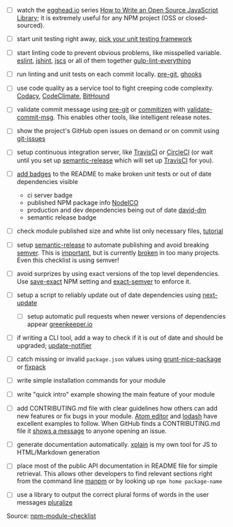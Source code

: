 - [ ] watch the [egghead.io][egghead] series [How to Write an Open Source JavaScript Library][egghead series];
it is extremely useful for any NPM project (OSS or closed-sourced).

- [ ] start unit testing right away, [pick your unit testing framework][pick testing framework]

- [ ] start linting code to prevent obvious problems, like misspelled variable.
[eslint][eslint], [jshint][jshint], [jscs][jscs] or all of them together
[gulp-lint-everything][gulp-lint-everything]

- [ ] run linting and unit tests on each commit locally. [pre-git][pre-git], [ghooks][ghooks]

- [ ] use code quality as a service tool to fight creeping code complexity. [Codacy][Codacy],
  [CodeClimate][CodeClimate], [BitHound][BitHound]

- [ ] validate commit message using [pre-git][pre-git] or [commitizen][commitizen] with [validate-commit-msg][validate-commit-msg]. This
enables other tools, like intelligent release notes.

- [ ] show the project's GitHub open issues on demand or on commit using [git-issues][git-issues]

- [ ] setup continuous integration server, like [TravisCI][travis] or [CircleCI][circle] (or wait until you set up [semantic-release][semantic-release] which will set up [TravisCI][travis] for you).

- [ ] [add badges][badges] to the README to make broken unit tests or out of date dependencies visible
  * ci server badge
  * published NPM package info [NodeICO][nodeico]
  * production and dev dependencies being out of date [david-dm][david-dm]
  * semantic release badge

- [ ] check module published size and white list only necessary files, [tutorial][module size]

- [ ] setup [semantic-release][semantic-release] to automate publishing
and avoid breaking [semver][semver]. This is [important][semver important],
but is currently [broken][broken semver] in too many projects. Even this checklist is using semver!

- [ ] avoid surprizes by using exact versions of the top level dependencies.
Use [save-exact][save-exact] NPM setting and [exact-semver][exact-semver] to enforce it.

- [ ] setup a script to reliably update out of date dependencies using [next-update][next-update install]
  - [ ] setup automatic pull requests when newer versions of dependencies appear [greenkeeper.io][greenkeeper]

- [ ] if writing a CLI tool, add a way to check if it is out of date and should be upgraded;
[update-notifier][update-notifier]

- [ ] catch missing or invalid `package.json` values using [grunt-nice-package][grunt-nice-package]
or [fixpack][fixpack]

- [ ] write simple installation commands for your module

- [ ] write "quick intro" example showing the main feature of your module

- [ ] add CONTRIBUTING.md file with clear guidelines how others can add new features or fix bugs
in your module. [Atom editor][atom] and [lodash][lodash] have excellent examples to follow.
When GitHub finds a CONTRIBUTING.md file it [shows a message][contributing] to anyone opening an issue.

- [ ] generate documentation automatically. [xplain][xplain] is my own tool for JS to HTML/Markdown
generation

- [ ] place most of the public API documentation in README file for simple retrieval.
This allows other developers to find relevant sections right from the command line [manpm][manpm]
or by looking up `npm home package-name`

- [ ] use a library to output the correct plural forms of words in the user messages [pluralize][pluralize]

[egghead]: https://egghead.io
[egghead series]: https://egghead.io/series/how-to-write-an-open-source-javascript-library

[pick testing framework]: http://glebbahmutov.com/blog/picking-javascript-testing-framework/

[eslint]: http://eslint.org/
[jshint]: http://jshint.com/docs/
[jscs]: http://jscs.info/
[gulp-lint-everything]: https://github.com/bahmutov/gulp-lint-everything

[pre-git]: https://github.com/bahmutov/pre-git
[ghooks]: https://www.npmjs.com/package/ghooks

[Codacy]: https://codacy.com/
[CodeClimate]: https://codeclimate.com/
[BitHound]: https://www.bithound.io/

[commitizen]: https://www.npmjs.com/package/commitizen

[validate-commit-msg]: https://www.npmjs.com/package/validate-commit-msg

[git-issues]: https://www.npmjs.com/package/git-issues

[travis]: https://travis-ci.org/
[circle]: https://circleci.com/

[badges]: http://glebbahmutov.com/blog/tightening-node-project/
[nodeico]: https://nodei.co/
[david-dm]: https://david-dm.org/

[module size]: http://glebbahmutov.com/blog/smaller-published-NPM-modules/

[semantic-release]: https://github.com/semantic-release/semantic-release
[semver]: http://semver.org/
[semver important]: https://medium.com/javascript-scene/software-versions-are-broken-3d2dc0da0783#.h96ppopx3
[broken semver]: https://www.youtube.com/watch?v=tc2UgG5L7WM

[save-exact]: https://docs.npmjs.com/misc/config#save-exact
[exact-semver]: https://github.com/bahmutov/exact-semver

[next-update install]: https://github.com/bahmutov/next-update#install
[greenkeeper]: http://greenkeeper.io/

[update-notifier]: https://github.com/yeoman/update-notifier
[grunt-nice-package]: https://github.com/bahmutov/grunt-nice-package
[fixpack]: https://github.com/henrikjoreteg/fixpack

[atom]: https://github.com/atom/atom/blob/master/CONTRIBUTING.md
[lodash]: https://github.com/lodash/lodash/blob/master/CONTRIBUTING.md
[contributing]: https://github.com/blog/1184-contributing-guidelines

[xplain]: https://github.com/bahmutov/xplain

[manpm]: https://github.com/bahmutov/manpm

[pluralize]: https://github.com/blakeembrey/pluralize

Source: [npm-module-checklist](https://github.com/bahmutov/npm-module-checklist)
